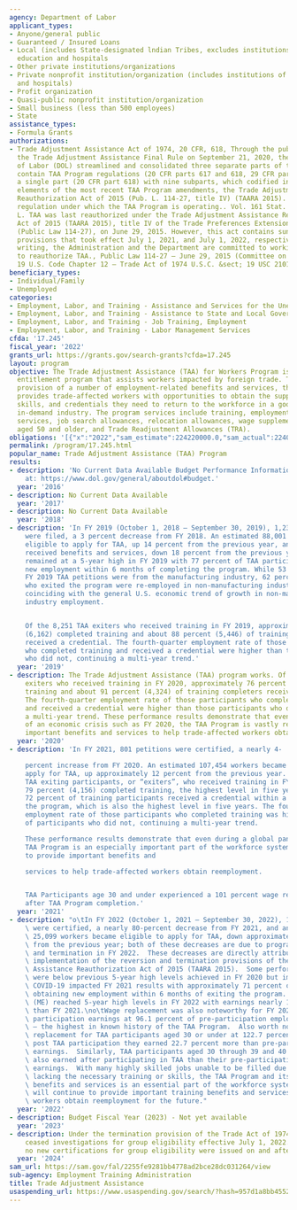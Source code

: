 ```yaml
---
agency: Department of Labor
applicant_types:
- Anyone/general public
- Guaranteed / Insured Loans
- Local (includes State-designated lndian Tribes, excludes institutions of higher
  education and hospitals
- Other private institutions/organizations
- Private nonprofit institution/organization (includes institutions of higher education
  and hospitals)
- Profit organization
- Quasi-public nonprofit institution/organization
- Small business (less than 500 employees)
- State
assistance_types:
- Formula Grants
authorizations:
- Trade Adjustment Assistance Act of 1974, 20 CFR, 618, Through the publication of
  the Trade Adjustment Assistance Final Rule on September 21, 2020, the Department
  of Labor (DOL) streamlined and consolidated three separate parts of the CFR that
  contain TAA Program regulations (20 CFR parts 617 and 618, 29 CFR part 90) into
  a single part (20 CFR part 618) with nine subparts, which codified into regulation
  elements of the most recent TAA Program amendments, the Trade Adjustment Assistance
  Reauthorization Act of 2015 (Pub. L. 114-27, title IV) (TAARA 2015). This is the
  regulation under which the TAA Program is operating.. Vol. 161 Stat. Page 14. Pub.
  L. TAA was last reauthorized under the Trade Adjustment Assistance Reauthorization
  Act of 2015 (TAARA 2015), title IV of the Trade Preferences Extension Act of 2015
  (Public Law 114-27), on June 29, 2015. However, this act contains sunset and termination
  provisions that took effect July 1, 2021, and July 1, 2022, respectively. At this
  writing, the Administration and the Department are committed to working with Congress
  to reauthorize TAA., Public Law 114-27 – June 29, 2015 (Committee on Ways and Means).
  19 U.S. Code Chapter 12 – Trade Act of 1974 U.S.C. &sect; 19 USC 2101.
beneficiary_types:
- Individual/Family
- Unemployed
categories:
- Employment, Labor, and Training - Assistance and Services for the Unemployed
- Employment, Labor, and Training - Assistance to State and Local Governments
- Employment, Labor, and Training - Job Training, Employment
- Employment, Labor, and Training - Labor Management Services
cfda: '17.245'
fiscal_year: '2022'
grants_url: https://grants.gov/search-grants?cfda=17.245
layout: program
objective: The Trade Adjustment Assistance (TAA) for Workers Program is a federal
  entitlement program that assists workers impacted by foreign trade. Through the
  provision of a number of employment-related benefits and services, the TAA Program
  provides trade-affected workers with opportunities to obtain the support, resources,
  skills, and credentials they need to return to the workforce in a good job in an
  in-demand industry. The program services include training, employment and case management
  services, job search allowances, relocation allowances, wage supplements for workers
  aged 50 and older, and Trade Readjustment Allowances (TRA).
obligations: '[{"x":"2022","sam_estimate":224220000.0,"sam_actual":224000000.0,"usa_spending_actual":2122089.600000024},{"x":"2023","sam_estimate":238000000.0,"sam_actual":0.0,"usa_spending_actual":-195111162.31000003},{"x":"2024","sam_estimate":9000000.0,"sam_actual":0.0,"usa_spending_actual":-258948883.35999995}]'
permalink: /program/17.245.html
popular_name: Trade Adjustment Assistance (TAA) Program
results:
- description: 'No Current Data Available Budget Performance Information is available
    at: https://www.dol.gov/general/aboutdol#budget.'
  year: '2016'
- description: No Current Data Available
  year: '2017'
- description: No Current Data Available
  year: '2018'
- description: 'In FY 2019 (October 1, 2018 – September 30, 2019), 1,235 petitions
    were filed, a 3 percent decrease from FY 2018. An estimated 88,001 workers became
    eligible to apply for TAA, up 14 percent from the previous year, and 28,348 participants
    received benefits and services, down 18 percent from the previous year. Performance
    remained at a 5-year high in FY 2019 with 77 percent of TAA participants obtaining
    new employment within 6 months of completing the program. While 53 percent of
    FY 2019 TAA petitions were from the manufacturing industry, 62 percent of participants
    who exited the program were re-employed in non-manufacturing industry sectors,
    coinciding with the general U.S. economic trend of growth in non-manufacturing
    industry employment.


    Of the 8,251 TAA exiters who received training in FY 2019, approximately 75 percent
    (6,162) completed training and about 88 percent (5,446) of training completers
    received a credential. The fourth-quarter employment rate of those participants
    who completed training and received a credential were higher than those participants
    who did not, continuing a multi-year trend.'
  year: '2019'
- description: The Trade Adjustment Assistance (TAA) program works. Of the 6,301 TAA
    exiters who received training in FY 2020, approximately 76 percent (4,762) completed
    training and about 91 percent (4,324) of training completers received a credential.
    The fourth-quarter employment rate of those participants who completed training
    and received a credential were higher than those participants who did not, continuing
    a multi-year trend. These performance results demonstrate that even during a year
    of an economic crisis such as FY 2020, the TAA Program is vastly relevant in providing
    important benefits and services to help trade-affected workers obtain reemployment.
  year: '2020'
- description: 'In FY 2021, 801 petitions were certified, a nearly 4-

    percent increase from FY 2020. An estimated 107,454 workers became eligible to
    apply for TAA, up approximately 12 percent from the previous year. Of the 5,296
    TAA exiting participants, or “exiters”, who received training in FY 2021, approximately
    79 percent (4,156) completed training, the highest level in five years. More than
    72 percent of training participants received a credential within a year of exiting
    the program, which is also the highest level in five years. The fourth quarter
    employment rate of those participants who completed training was higher than that
    of participants who did not, continuing a multi-year trend.

    These performance results demonstrate that even during a global pandemic, the
    TAA Program is an especially important part of the workforce system and continues
    to provide important benefits and

    services to help trade-affected workers obtain reemployment.


    TAA Participants age 30 and under experienced a 101 percent wage replacement rate
    after TAA Program completion.'
  year: '2021'
- description: "o\tIn FY 2022 (October 1, 2021 – September 30, 2022), 168 petitions\
    \ were certified, a nearly 80-percent decrease from FY 2021, and an estimated\
    \ 25,099 workers became eligible to apply for TAA, down approximately 77 percent\
    \ from the previous year; both of these decreases are due to program reversion\
    \ and termination in FY 2022.  These decreases are directly attributable to the\
    \ implementation of the reversion and termination provisions of the Trade Adjustment\
    \ Assistance Reauthorization Act of 2015 (TAARA 2015).  Some performance results\
    \ were below previous 5-year high levels achieved in FY 2020 but improved over\
    \ COVID-19 impacted FY 2021 results with approximately 71 percent of TAA participants\
    \ obtaining new employment within 6 months of exiting the program.  Median Earnings\
    \ (ME) reached 5-year high levels in FY 2022 with earnings nearly 15 percent higher\
    \ than FY 2021.\no\tWage replacement was also noteworthy for FY 2022 with post\
    \ participation earnings at 96.1 percent of pre-participation employment earnings\
    \ – the highest in known history of the TAA Program.  Also worth noting is wage\
    \ replacement for TAA participants aged 30 or under at 122.7 percent, meaning\
    \ post TAA participation they earned 22.7 percent more than pre-participation\
    \ earnings.  Similarly, TAA participants aged 30 through 39 and 40 through 49\
    \ also earned after participating in TAA than their pre-participation employment\
    \ earnings.  With many highly skilled jobs unable to be filled due to the workforce\
    \ lacking the necessary training or skills, the TAA Program and its vital training\
    \ benefits and services is an essential part of the workforce system and if reauthorized,\
    \ will continue to provide important training benefits and services to help trade-affected\
    \ workers obtain reemployment for the future."
  year: '2022'
- description: Budget Fiscal Year (2023) - Not yet available
  year: '2023'
- description: Under the termination provision of the Trade Act of 1974, the Department
    ceased investigations for group eligibility effective July 1, 2022.  Therefore,
    no new certifications for group eligibility were issued on and after that date.
  year: '2024'
sam_url: https://sam.gov/fal/2255fe9281bb4778ad2bce28dc031264/view
sub-agency: Employment Training Administration
title: Trade Adjustment Assistance
usaspending_url: https://www.usaspending.gov/search/?hash=957d1a8bb4552962a5a77d6481c8b632
---
```

